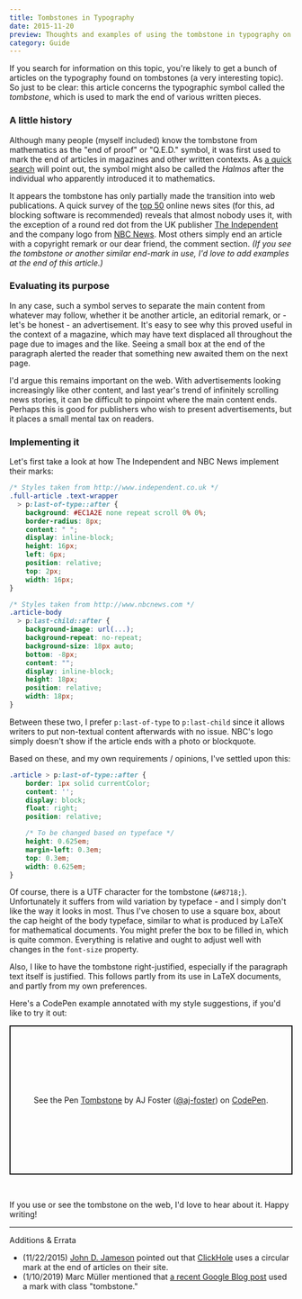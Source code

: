 ```yaml
---
title: Tombstones in Typography
date: 2015-11-20
preview: Thoughts and examples of using the tombstone in typography on the web.
category: Guide
---
```


If you search for information on this topic, you're likely to get a bunch of articles on the typography found on tombstones (a very interesting topic). So just to be clear: this article concerns the typographic symbol called the *tombstone*, which is used to mark the end of various written pieces.

### A little history

Although many people (myself included) know the tombstone from mathematics as the "end of proof" or "Q.E.D." symbol, it was first used to mark the end of articles in magazines and other written contexts. As [a quick search](https://en.wikipedia.org/wiki/Tombstone_%28typography%29) will point out, the symbol might also be called the *Halmos* after the individual who apparently introduced it to mathematics.

It appears the tombstone has only partially made the transition into web publications. A quick survey of the [top 50](http://www.journalism.org/media-indicators/digital-top-50-online-news-entities-2015/) online news sites (for this, ad blocking software is recommended) reveals that almost nobody uses it, with the exception of a round red dot from the UK publisher [The Independent](http://www.independent.co.uk) and the company logo from [NBC News](http://www.nbcnews.com/). Most others simply end an article with a copyright remark or our dear friend, the comment section. *(If you see the tombstone or another similar end-mark in use, I'd love to add examples at the end of this article.)*

### Evaluating its purpose

In any case, such a symbol serves to separate the main content from whatever may follow, whether it be another article, an editorial remark, or - let's be honest - an advertisement. It's easy to see why this proved useful in the context of a magazine, which may have text displaced all throughout the page due to images and the like. Seeing a small box at the end of the paragraph alerted the reader that something new awaited them on the next page.

I'd argue this remains important on the web. With advertisements looking increasingly like other content, and last year's trend of infinitely scrolling news stories, it can be difficult to pinpoint where the main content ends. Perhaps this is good for publishers who wish to present advertisements, but it places a small mental tax on readers.

### Implementing it

Let's first take a look at how The Independent and NBC News implement their marks:

~~~css
/* Styles taken from http://www.independent.co.uk */
.full-article .text-wrapper
  > p:last-of-type::after {
    background: #EC1A2E none repeat scroll 0% 0%;
    border-radius: 8px;
    content: " ";
    display: inline-block;
    height: 16px;
    left: 6px;
    position: relative;
    top: 2px;
    width: 16px;
}

/* Styles taken from http://www.nbcnews.com */
.article-body
  > p:last-child::after {
    background-image: url(...);
    background-repeat: no-repeat;
    background-size: 18px auto;
    bottom: -8px;
    content: "";
    display: inline-block;
    height: 18px;
    position: relative;
    width: 18px;
}
~~~

Between these two, I prefer `p:last-of-type` to `p:last-child` since it allows writers to put non-textual content afterwards with no issue. NBC's logo simply doesn't show if the article ends with a photo or blockquote.

Based on these, and my own requirements / opinions, I've settled upon this:

~~~css
.article > p:last-of-type::after {
    border: 1px solid currentColor;
    content: '';
    display: block;
    float: right;
    position: relative;

    /* To be changed based on typeface */
    height: 0.625em;
    margin-left: 0.3em;
    top: 0.3em;
    width: 0.625em;
}
~~~

Of course, there is a UTF character for the tombstone (`&#8718;`). Unfortunately it suffers from wild variation by typeface - and I simply don't like the way it looks in most. Thus I've chosen to use a square box, about the cap height of the body typeface, similar to what is produced by LaTeX for mathematical documents. You might prefer the box to be filled in, which is quite common. Everything is relative and ought to adjust well with changes in the `font-size` property.

Also, I like to have the tombstone right-justified, especially if the paragraph text itself is justified. This follows partly from its use in LaTeX documents, and partly from my own preferences.

Here's a CodePen example annotated with my style suggestions, if you'd like to try it out:

<p class="codepen" data-height="265" data-theme-id="0" data-default-tab="result" data-user="aj-foster" data-slug-hash="KdYgjd" style="height: 265px; box-sizing: border-box; display: flex; align-items: center; justify-content: center; border: 2px solid; margin: 1em 0; padding: 1em;" data-pen-title="Tombstone">
  <span>See the Pen <a href="https://codepen.io/aj-foster/pen/KdYgjd/">
  Tombstone</a> by AJ Foster (<a href="https://codepen.io/aj-foster">@aj-foster</a>)
  on <a href="https://codepen.io">CodePen</a>.</span>
</p>
<script async src="https://static.codepen.io/assets/embed/ei.js"></script>
<br>

If you use or see the tombstone on the web, I'd love to hear about it. Happy writing!

---

<div class="addendum">
    <p>Additions &amp; Errata</p>
    <ul>
        <li>(11/22/2015) <a href="https://twitter.com/johndjameson">John D. Jameson</a> pointed out that <a href="http://www.clickhole.com/">ClickHole</a> uses a circular mark at the end of articles on their site.</li>
        <li>(1/10/2019) Marc Müller mentioned that <a href="https://blog.google/products/android/introducing-new-google-fit/">a recent Google Blog post</a> used a mark with class "tombstone."</li>
    </ul>
</div>